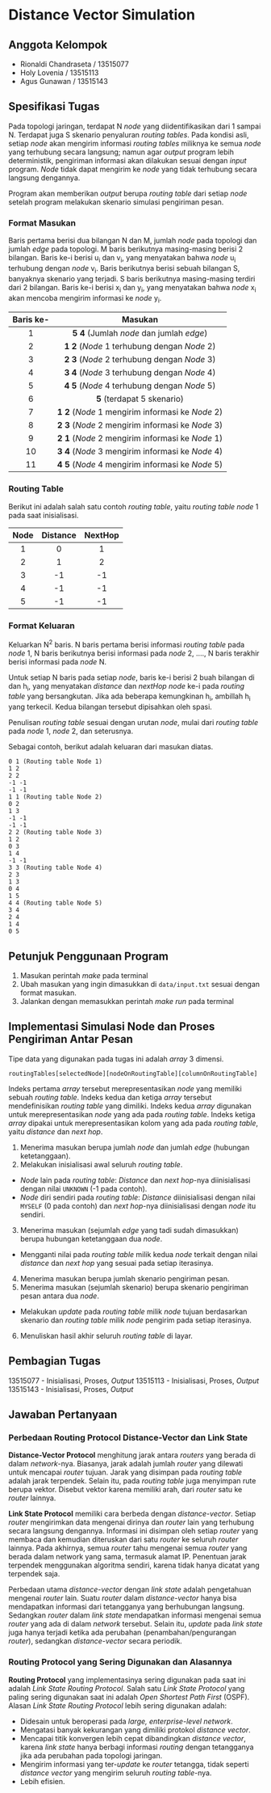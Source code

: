 # Distance Vector Simulation


## Anggota Kelompok

- Rionaldi Chandraseta / 13515077
- Holy Lovenia / 13515113
- Agus Gunawan / 13515143


## Spesifikasi Tugas

Pada topologi jaringan, terdapat N _node_ yang diidentifikasikan dari 1 sampai N. Terdapat juga S skenario penyaluran _routing tables_. Pada kondisi asli, setiap _node_ akan mengirim informasi _routing tables_ miliknya ke semua _node_ yang terhubung secara langsung; namun agar _output_ program lebih deterministik, pengiriman informasi akan dilakukan sesuai dengan _input_ program. _Node_ tidak dapat mengirim ke _node_ yang tidak terhubung secara langsung dengannya.

Program akan memberikan _output_ berupa _routing table_ dari setiap _node_ setelah program melakukan skenario simulasi pengiriman pesan.

### Format Masukan

Baris pertama berisi dua  bilangan N dan M, jumlah _node_ pada topologi dan jumlah _edge_ pada topologi.
M baris berikutnya masing-masing berisi 2 bilangan. Baris ke-i berisi u<sub>i</sub> dan v<sub>i</sub>, yang menyatakan bahwa _node_ u<sub>i</sub> terhubung dengan _node_ v<sub>i</sub>.
Baris berikutnya berisi sebuah bilangan S, banyaknya skenario yang terjadi.
S baris berikutnya masing-masing terdiri dari 2 bilangan. Baris ke-i berisi x<sub>i</sub> dan y<sub>i</sub>, yang menyatakan bahwa _node_ x<sub>i</sub> akan mencoba mengirim informasi ke _node_ y<sub>i</sub>.

| Baris ke- | Masukan |
|:---------:|:-------:|
| 1 | **5 4** (Jumlah _node_ dan jumlah _edge_) |
| 2 | **1 2** (_Node_ 1 terhubung dengan _Node_ 2) |
| 3 | **2 3** (_Node_ 2 terhubung dengan _Node_ 3) |
| 4 | **3 4** (_Node_ 3 terhubung dengan _Node_ 4) |
| 5 | **4 5** (_Node_ 4 terhubung dengan _Node_ 5) |
| 6 | **5** (terdapat 5 skenario) |
| 7 | **1 2** (_Node_ 1 mengirim informasi ke _Node_ 2) |
| 8 | **2 3** (_Node_ 2 mengirim informasi ke _Node_ 3) |
| 9 | **2 1** (_Node_ 2 mengirim informasi ke _Node_ 1) |
| 10 | **3 4** (_Node_ 3 mengirim informasi ke _Node_ 4) |
| 11 | **4 5** (_Node_ 4 mengirim informasi ke _Node_ 5) |

### Routing Table

Berikut ini adalah salah satu contoh _routing table_, yaitu _routing table node_ 1 pada saat inisialisasi.

| Node | Distance | NextHop |
|:----:|:--------:|:-------:|
| 1 | 0 | 1 |
| 2 | 1 | 2 |
| 3 | -1 | -1 |
| 4 | -1 | -1 |
| 5 | -1 | -1 |

### Format Keluaran

Keluarkan N<sup>2</sup> baris. N baris pertama berisi informasi _routing table_ pada _node_ 1, N baris berikutnya berisi informasi pada _node_ 2, …., N baris terakhir berisi informasi pada _node_ N.

Untuk setiap N baris pada setiap _node_, baris ke-i berisi 2 buah bilangan di dan h<sub>i</sub>, yang menyatakan _distance_ dan _nextHop node_ ke-i pada _routing table_ yang bersangkutan. Jika ada beberapa kemungkinan h<sub>i</sub>, ambillah h<sub>i</sub> yang terkecil. Kedua bilangan tersebut dipisahkan oleh spasi. 

Penulisan _routing table_ sesuai dengan urutan _node_, mulai dari _routing table_ pada _node_ 1, _node_ 2, dan seterusnya.

Sebagai contoh, berikut adalah keluaran dari masukan diatas.

```
0 1 (Routing table Node 1)
1 2
2 2
-1 -1
-1 -1
1 1 (Routing table Node 2)
0 2
1 3
-1 -1
-1 -1
2 2 (Routing table Node 3)
1 2
0 3
1 4
-1 -1
3 3 (Routing table Node 4)
2 3
1 3
0 4
1 5
4 4 (Routing table Node 5)
3 4
2 4
1 4
0 5
```


## Petunjuk Penggunaan Program

1. Masukan perintah _make_ pada terminal
2. Ubah masukan yang ingin dimasukkan di `data/input.txt` sesuai dengan format masukan.
3. Jalankan dengan memasukkan perintah _make run_ pada terminal
 

## Implementasi Simulasi Node dan Proses Pengiriman Antar Pesan

Tipe data yang digunakan pada tugas ini adalah _array_ 3 dimensi.

`routingTables[selectedNode][nodeOnRoutingTable][columnOnRoutingTable]`

Indeks pertama _array_ tersebut merepresentasikan _node_ yang memiliki sebuah _routing table_. Indeks kedua dan ketiga _array_ tersebut mendefinisikan _routing table_ yang dimiliki. Indeks kedua _array_ digunakan untuk merepresentasikan _node_ yang ada pada _routing table_. Indeks ketiga _array_ dipakai untuk merepresentasikan kolom yang ada pada _routing table_, yaitu _distance_ dan _next hop_.

1. Menerima masukan berupa jumlah _node_ dan jumlah _edge_ (hubungan ketetanggaan).
2. Melakukan inisialisasi awal seluruh _routing table_.
  - _Node_ lain pada _routing table_: _Distance_ dan _next hop_-nya diinisialisasi dengan nilai `UNKNOWN` (-1 pada contoh).
  - _Node_ diri sendiri pada _routing table_: _Distance_ diinisialisasi dengan nilai `MYSELF` (0 pada contoh) dan _next hop_-nya diinisialisasi dengan _node_ itu sendiri.
3. Menerima masukan (sejumlah _edge_ yang tadi sudah dimasukkan) berupa hubungan ketetanggaan dua _node_.
  - Mengganti nilai pada _routing table_ milik kedua _node_ terkait dengan nilai _distance_ dan _next hop_ yang sesuai pada setiap iterasinya.
4. Menerima masukan berupa jumlah skenario pengiriman pesan.
5. Menerima masukan (sejumlah skenario) berupa skenario pengiriman pesan antara dua _node_.
  - Melakukan _update_ pada _routing table_ milik _node_ tujuan berdasarkan skenario dan _routing table_ milik _node_ pengirim pada setiap iterasinya.
6. Menuliskan hasil akhir seluruh _routing table_ di layar.


## Pembagian Tugas
13515077 - Inisialisasi, Proses, _Output_
13515113 - Inisialisasi, Proses, _Output_
13515143 - Inisialisasi, Proses, _Output_


## Jawaban Pertanyaan

### Perbedaan Routing Protocol Distance-Vector dan Link State

**Distance-Vector Protocol** menghitung jarak antara _routers_ yang berada di dalam _network_-nya. Biasanya, jarak adalah jumlah _router_ yang dilewati untuk mencapai _router_ tujuan. Jarak yang disimpan pada _routing table_ adalah jarak terpendek. Selain itu, pada _routing table_ juga menyimpan rute berupa vektor. Disebut vektor karena memiliki arah, dari _router_ satu ke _router_ lainnya.

**Link State Protocol** memiliki cara berbeda dengan _distance-vector_. Setiap _router_ mengirimkan data mengenai dirinya dan _router_ lain yang terhubung secara langsung dengannya. Informasi ini disimpan oleh setiap _router_ yang membaca dan kemudian diteruskan dari satu _router_ ke seluruh _router_ lainnya. Pada akhirnya, semua _router_ tahu mengenai semua _router_ yang berada dalam network yang sama, termasuk alamat IP. Penentuan jarak terpendek menggunakan algoritma sendiri, karena tidak hanya dicatat yang terpendek saja.

Perbedaan utama _distance-vector_ dengan _link state_ adalah pengetahuan mengenai _router_ lain. Suatu _router_ dalam _distance-vector_ hanya bisa mendapatkan informasi dari tetangganya yang berhubungan langsung. Sedangkan _router_ dalam _link state_ mendapatkan informasi mengenai semua _router_ yang ada di dalam _network_ tersebut. Selain itu, _update_ pada _link state_ juga hanya terjadi ketika ada perubahan (penambahan/pengurangan _router_), sedangkan _distance-vector_ secara periodik.

### Routing Protocol yang Sering Digunakan dan Alasannya

**Routing Protocol** yang implementasinya sering digunakan pada saat ini adalah _Link State Routing Protocol_. Salah satu _Link State Protocol_ yang paling sering digunakan saat ini adalah _Open Shortest Path First_ (OSPF). Alasan _Link State Routing Protocol_ lebih sering digunakan adalah:
- Didesain untuk beroperasi pada _large, enterprise-level network_.
- Mengatasi banyak kekurangan yang dimiliki protokol _distance vector_.
- Mencapai titik konvergen lebih cepat dibandingkan _distance vector_, karena _link state_ hanya berbagi informasi _routing_ dengan tetangganya jika ada perubahan pada topologi jaringan.
- Mengirim informasi yang ter-_update_ ke _router_ tetangga, tidak seperti _distance vector_ yang mengirim seluruh _routing table_-nya.
- Lebih efisien.